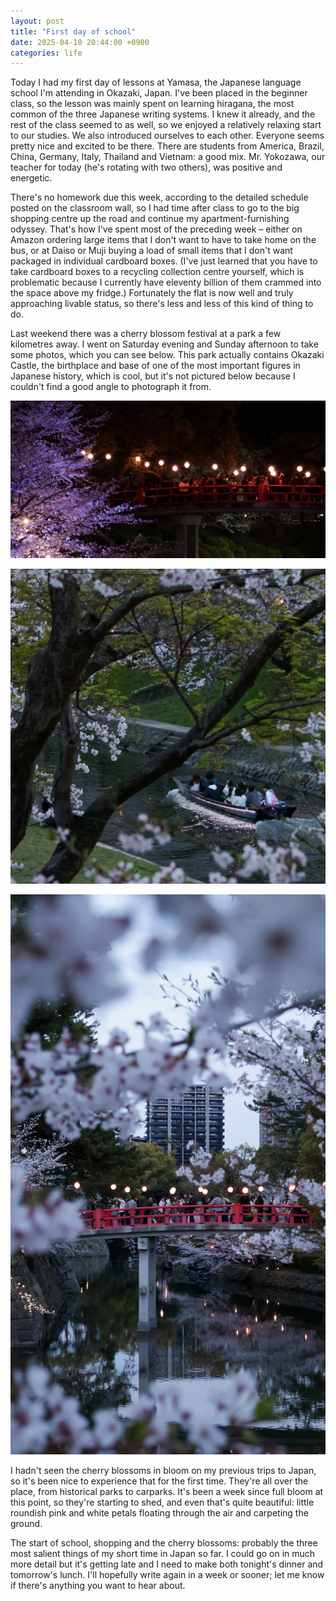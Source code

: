 ```yaml
---
layout: post
title: "First day of school"
date: 2025-04-10 20:44:00 +0900
categories: life
---
```


Today I had my first day of lessons at Yamasa, the Japanese language school I'm attending in Okazaki, Japan.
I've been placed in the beginner class, so the lesson was mainly spent on learning hiragana, the most common
of the three Japanese writing systems. I knew it already, and the rest of the class seemed to as well, so
we enjoyed a relatively relaxing start to our studies. We also introduced ourselves to each other. Everyone
seems pretty nice and excited to be there. There are students from America, Brazil, China, Germany, Italy,
Thailand and Vietnam: a good mix. Mr. Yokozawa, our teacher for today (he's rotating with two others), was
positive and energetic.

There's no homework due this week, according to the detailed schedule posted on the
classroom wall, so I had time after class to go to the big shopping centre up the road and continue my
apartment-furnishing odyssey. That's how I've spent most of the preceding week – either on Amazon ordering
large items that I don't want to have to take home on the bus, or at Daiso or Muji buying a load of small
items that I don't want packaged in individual cardboard boxes. (I've just learned that you have to take
cardboard boxes to a recycling collection centre yourself, which is problematic because I currently have 
eleventy billion of them crammed into the space above my fridge.) Fortunately the flat is now well and
truly approaching livable status, so there's less and less of this kind of thing to do.

Last weekend there was a cherry blossom festival at a park a few kilometres away. I went on Saturday evening
and Sunday afternoon to take some photos, which you can see below. This park actually contains Okazaki
Castle, the birthplace and base of one of the most important figures in Japanese history, which is cool, 
but it's not pictured below because I couldn't find a good angle to photograph it from.

![A nighttime view of people on the Shinkyō Bridge at Okazaki Castle, with illuminated cherry blossoms.](/images/250404_blossoms-night-bridge.jpg)

![A small boat with passengers travelling down the canal alongside Okazaki Castle Park around sunset, surrounded by cherry blossoms.](/images/250405_blossoms-boat.jpg)

![People crossing the Shinkyō Bridge at Okazaki Castle before sunset, with cherry blossoms in foreground and background.](/images/250405_blossoms-day-bridge.jpg)

I hadn't seen the cherry blossoms in bloom on my previous trips to Japan, so it's been nice to experience
that for the first time. They're all over the place, from historical parks to carparks. It's been a week
since full bloom at this point, so they're starting to shed, and even that's quite beautiful: little
roundish pink and white petals floating through the air and carpeting the ground.

The start of school, shopping and the cherry blossoms: probably the three most salient things of my short
time in Japan so far. I could go on in much more detail but it's getting late and I need to make both 
tonight's dinner and tomorrow's lunch. I'll hopefully write again in a week or sooner; let me know if 
there's anything you want to hear about.
